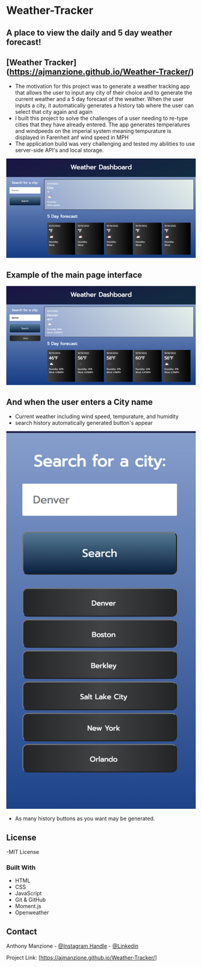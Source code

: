 # Weather-Tracker

## A place to view the daily and 5 day weather forecast!

## [Weather Tracker] (https://ajmanzione.github.io/Weather-Tracker/)



- The motivation for this project was to generate a weather tracking app that allows the user to input any city of their choice and to generate the current weather and a 5 day forecast of the weather. When the user inputs a city, it automatically generates a history tab where the user can select that city again and again
- I built this project to solve the challenges of a user needing to re-type cities that they have already entered. The app generates temperatures and windpeeds on the imperial system meaning tempurature is displayed in Farenheit anf wind speed in MPH
- The application build was very challenging and tested my abilities to use server-side API's and local storage.



 ![Alt Text](/assets/images/Screen%20Shot%202022-10-11%20at%2011.57.19%20PM.png)
## Example of the main page interface 
 ![Alt Text](/assets/images/Screen%20Shot%202022-10-11%20at%2011.57.34%20PM.png)
## And when the user enters a City name
- Current weather including wind speed, tempurature, and humidity
- search history automatically generated button's appear

 ![Alt Text](/assets/images/Screen%20Shot%202022-10-11%20at%2011.58.37%20PM.png)

 - As many history buttons as you want may be generated.

## License

 -MIT License

 ### Built With

* HTML
* CSS
* JavaScript
* Git & GitHub
* Moment.js
* Openweather


<!-- CONTACT -->
## Contact

Anthony Manzione - [@Instagram Handle](https://www.instagram.com/anthony.manzione/) - 
[@Linkedin](https://www.linkedin.com/in/anthony-manzione-862b44250/)

Project Link: [https://ajmanzione.github.io/Weather-Tracker/]
